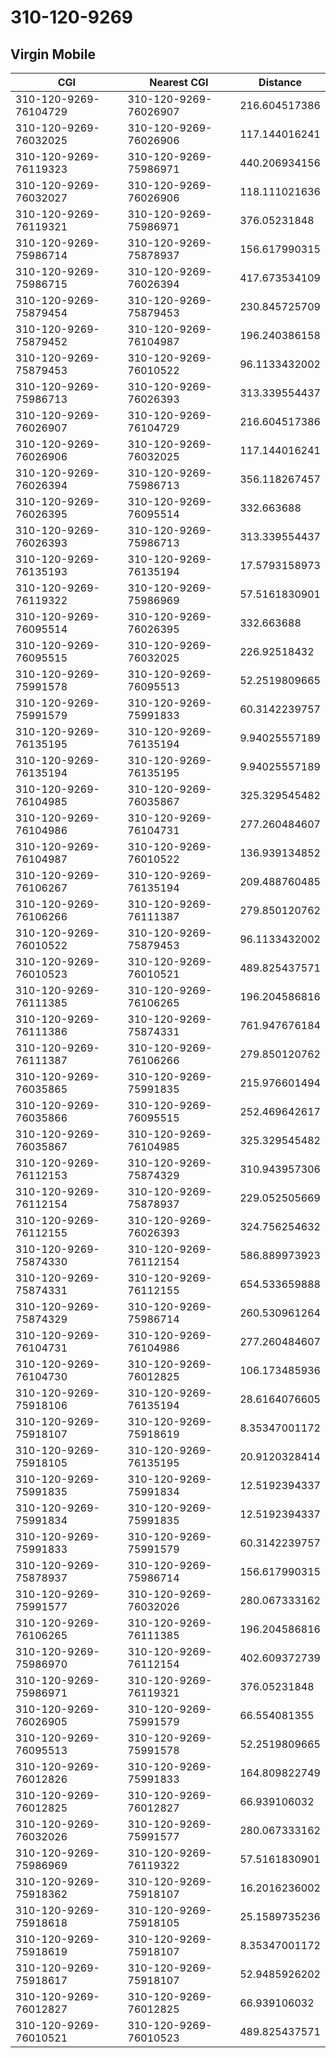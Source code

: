 # 310-120-9269
## Virgin Mobile


| CGI | Nearest CGI | Distance |
|-----|-------------|----------|
| 310-120-9269-76104729 | 310-120-9269-76026907 | 216.604517386 |
| 310-120-9269-76032025 | 310-120-9269-76026906 | 117.144016241 |
| 310-120-9269-76119323 | 310-120-9269-75986971 | 440.206934156 |
| 310-120-9269-76032027 | 310-120-9269-76026906 | 118.111021636 |
| 310-120-9269-76119321 | 310-120-9269-75986971 | 376.05231848 |
| 310-120-9269-75986714 | 310-120-9269-75878937 | 156.617990315 |
| 310-120-9269-75986715 | 310-120-9269-76026394 | 417.673534109 |
| 310-120-9269-75879454 | 310-120-9269-75879453 | 230.845725709 |
| 310-120-9269-75879452 | 310-120-9269-76104987 | 196.240386158 |
| 310-120-9269-75879453 | 310-120-9269-76010522 | 96.1133432002 |
| 310-120-9269-75986713 | 310-120-9269-76026393 | 313.339554437 |
| 310-120-9269-76026907 | 310-120-9269-76104729 | 216.604517386 |
| 310-120-9269-76026906 | 310-120-9269-76032025 | 117.144016241 |
| 310-120-9269-76026394 | 310-120-9269-75986713 | 356.118267457 |
| 310-120-9269-76026395 | 310-120-9269-76095514 | 332.663688 |
| 310-120-9269-76026393 | 310-120-9269-75986713 | 313.339554437 |
| 310-120-9269-76135193 | 310-120-9269-76135194 | 17.5793158973 |
| 310-120-9269-76119322 | 310-120-9269-75986969 | 57.5161830901 |
| 310-120-9269-76095514 | 310-120-9269-76026395 | 332.663688 |
| 310-120-9269-76095515 | 310-120-9269-76032025 | 226.92518432 |
| 310-120-9269-75991578 | 310-120-9269-76095513 | 52.2519809665 |
| 310-120-9269-75991579 | 310-120-9269-75991833 | 60.3142239757 |
| 310-120-9269-76135195 | 310-120-9269-76135194 | 9.94025557189 |
| 310-120-9269-76135194 | 310-120-9269-76135195 | 9.94025557189 |
| 310-120-9269-76104985 | 310-120-9269-76035867 | 325.329545482 |
| 310-120-9269-76104986 | 310-120-9269-76104731 | 277.260484607 |
| 310-120-9269-76104987 | 310-120-9269-76010522 | 136.939134852 |
| 310-120-9269-76106267 | 310-120-9269-76135194 | 209.488760485 |
| 310-120-9269-76106266 | 310-120-9269-76111387 | 279.850120762 |
| 310-120-9269-76010522 | 310-120-9269-75879453 | 96.1133432002 |
| 310-120-9269-76010523 | 310-120-9269-76010521 | 489.825437571 |
| 310-120-9269-76111385 | 310-120-9269-76106265 | 196.204586816 |
| 310-120-9269-76111386 | 310-120-9269-75874331 | 761.947676184 |
| 310-120-9269-76111387 | 310-120-9269-76106266 | 279.850120762 |
| 310-120-9269-76035865 | 310-120-9269-75991835 | 215.976601494 |
| 310-120-9269-76035866 | 310-120-9269-76095515 | 252.469642617 |
| 310-120-9269-76035867 | 310-120-9269-76104985 | 325.329545482 |
| 310-120-9269-76112153 | 310-120-9269-75874329 | 310.943957306 |
| 310-120-9269-76112154 | 310-120-9269-75878937 | 229.052505669 |
| 310-120-9269-76112155 | 310-120-9269-76026393 | 324.756254632 |
| 310-120-9269-75874330 | 310-120-9269-76112154 | 586.889973923 |
| 310-120-9269-75874331 | 310-120-9269-76112155 | 654.533659888 |
| 310-120-9269-75874329 | 310-120-9269-75986714 | 260.530961264 |
| 310-120-9269-76104731 | 310-120-9269-76104986 | 277.260484607 |
| 310-120-9269-76104730 | 310-120-9269-76012825 | 106.173485936 |
| 310-120-9269-75918106 | 310-120-9269-76135194 | 28.6164076605 |
| 310-120-9269-75918107 | 310-120-9269-75918619 | 8.35347001172 |
| 310-120-9269-75918105 | 310-120-9269-76135195 | 20.9120328414 |
| 310-120-9269-75991835 | 310-120-9269-75991834 | 12.5192394337 |
| 310-120-9269-75991834 | 310-120-9269-75991835 | 12.5192394337 |
| 310-120-9269-75991833 | 310-120-9269-75991579 | 60.3142239757 |
| 310-120-9269-75878937 | 310-120-9269-75986714 | 156.617990315 |
| 310-120-9269-75991577 | 310-120-9269-76032026 | 280.067333162 |
| 310-120-9269-76106265 | 310-120-9269-76111385 | 196.204586816 |
| 310-120-9269-75986970 | 310-120-9269-76112154 | 402.609372739 |
| 310-120-9269-75986971 | 310-120-9269-76119321 | 376.05231848 |
| 310-120-9269-76026905 | 310-120-9269-75991579 | 66.554081355 |
| 310-120-9269-76095513 | 310-120-9269-75991578 | 52.2519809665 |
| 310-120-9269-76012826 | 310-120-9269-75991833 | 164.809822749 |
| 310-120-9269-76012825 | 310-120-9269-76012827 | 66.939106032 |
| 310-120-9269-76032026 | 310-120-9269-75991577 | 280.067333162 |
| 310-120-9269-75986969 | 310-120-9269-76119322 | 57.5161830901 |
| 310-120-9269-75918362 | 310-120-9269-75918107 | 16.2016236002 |
| 310-120-9269-75918618 | 310-120-9269-75918105 | 25.1589735236 |
| 310-120-9269-75918619 | 310-120-9269-75918107 | 8.35347001172 |
| 310-120-9269-75918617 | 310-120-9269-75918107 | 52.9485926202 |
| 310-120-9269-76012827 | 310-120-9269-76012825 | 66.939106032 |
| 310-120-9269-76010521 | 310-120-9269-76010523 | 489.825437571 |
